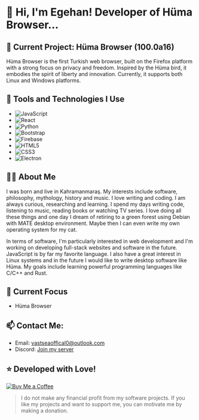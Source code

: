 # 🌊 Hi, I'm Egehan! Developer of Hüma Browser...

## 🌟 Current Project: Hüma Browser (100.0a16)
Hüma Browser is the first Turkish web browser, built on the Firefox platform with a strong focus on privacy and freedom. Inspired by the Hüma bird, it embodies the spirit of liberty and innovation. Currently, it supports both Linux and Windows platforms.


## 🚀 Tools and Technologies I Use
- ![JavaScript](https://img.shields.io/badge/-JavaScript-F7DF1E?style=flat&logo=javascript&logoColor=black)
- ![React](https://img.shields.io/badge/-React-61DAFB?style=flat&logo=react&logoColor=black)
- ![Python](https://img.shields.io/badge/-Python-3776AB?style=flat&logo=python&logoColor=white)
- ![Bootstrap](https://img.shields.io/badge/-Bootstrap-563D7C?style=flat&logo=bootstrap&logoColor=white)
- ![Firebase](https://img.shields.io/badge/-Firebase-FFCA28?style=flat&logo=firebase&logoColor=black)
- ![HTML5](https://img.shields.io/badge/-HTML5-E34F26?style=flat&logo=html5&logoColor=white)
- ![CSS3](https://img.shields.io/badge/-CSS3-1572B6?style=flat&logo=css3&logoColor=white)
- ![Electron](https://img.shields.io/badge/-Electron-47848F?style=flat&logo=electron&logoColor=white)

## 👨‍💻 About Me
I was born and live in Kahramanmaraş. My interests include software, philosophy, mythology, history and music. I love writing and coding. I am always curious, researching and learning. I spend my days writing code, listening to music, reading books or watching TV series. I love doing all these things and one day I dream of retiring to a green forest using Debian with MATE desktop environment. Maybe then I can even write my own operating system for my cat.

In terms of software, I'm particularly interested in web development and I'm working on developing full-stack websites and software in the future. JavaScript is by far my favorite language. I also have a great interest in Linux systems and in the future I would like to write desktop software like Hüma. My goals include learning powerful programming languages like C/C++ and Rust.

## 🌱 Current Focus
- Hüma Browser

## 📫 Contact Me:
- Email: vastseaoffical0@outlook.com
- Discord: [Join my server](https://discord.com/invite/G7dBWthb6A)

## ⭐️ Developed with Love!

[![Buy Me a Coffee](https://img.shields.io/badge/-Buy%20Me%20a%20Coffee-FFDD00?style=flat&logo=buy-me-a-coffee&logoColor=black)](https://buymeacoffee.com/egehankahraman)
> I do not make any financial profit from my software projects. If you like my projects and want to support me, you can motivate me by making a donation.
